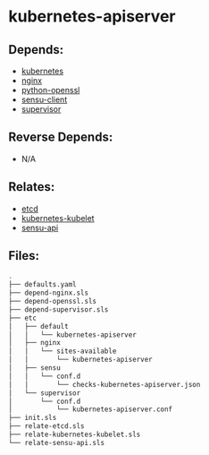 # kubernetes-apiserver

## Depends:

  -  [kubernetes](/salt/kubernetes)
  -  [nginx](/salt/nginx)
  -  [python-openssl](/salt/python-openssl)
  -  [sensu-client](/salt/sensu-client)
  -  [supervisor](/salt/supervisor)

## Reverse Depends:

  -  N/A

## Relates:

  -  [etcd](/salt/etcd)
  -  [kubernetes-kubelet](/salt/kubernetes-kubelet)
  -  [sensu-api](/salt/sensu-api)

## Files:

```bash
.
├── defaults.yaml
├── depend-nginx.sls
├── depend-openssl.sls
├── depend-supervisor.sls
├── etc
│   ├── default
│   │   └── kubernetes-apiserver
│   ├── nginx
│   │   └── sites-available
│   │       └── kubernetes-apiserver
│   ├── sensu
│   │   └── conf.d
│   │       └── checks-kubernetes-apiserver.json
│   └── supervisor
│       └── conf.d
│           └── kubernetes-apiserver.conf
├── init.sls
├── relate-etcd.sls
├── relate-kubernetes-kubelet.sls
└── relate-sensu-api.sls
```
